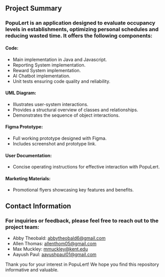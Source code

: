 

## Project Summary

### PopuLert is an application designed to evaluate occupancy levels in establishments, optimizing personal schedules and reducing wasted time. It offers the following components:

#### Code: 
- Main implementation in Java and Javascript.
- Reporting System implementation.
- Reward System implementation.
- AI Chatbot implementation.
- Unit tests ensuring code quality and reliability.

#### UML Diagram: 
- Illustrates user-system interactions.
- Provides a structural overview of classes and relationships.
- Demonstrates the sequence of object interactions.

#### Figma Prototype: 
- Full working prototype designed with Figma.
- Includes screenshot and prototype link.

#### User Documentation: 
- Concise operating instructions for effective interaction with PopuLert.

#### Marketing Materials: 
- Promotional flyers showcasing key features and benefits.

## Contact Information

### For inquiries or feedback, please feel free to reach out to the project team:

- Abby Theobald: abbytheobald6@gmail.com
- Allen Thomas: allenthom05@gmail.com
- Max Muckley: mmuckley@kent.edu
- Aayush Paul: aayushpaul01@gmail.com

Thank you for your interest in PopuLert! We hope you find this repository informative and valuable.
